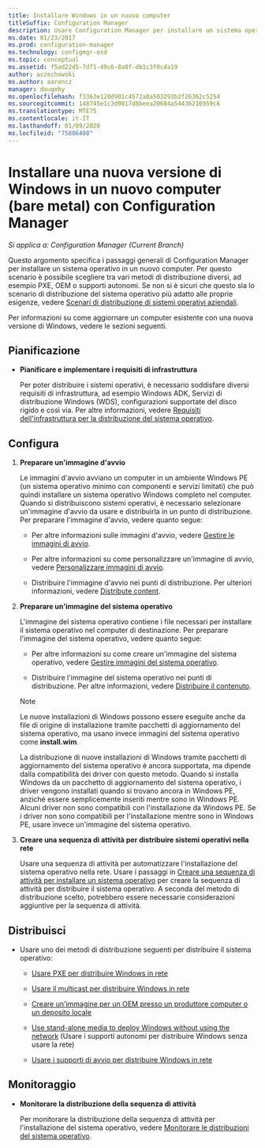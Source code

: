 ```yaml
---
title: Installare Windows in un nuovo computer
titleSuffix: Configuration Manager
description: Usare Configuration Manager per installare un sistema operativo in un nuovo computer (bare metal) tramite PXE, OEM o supporti autonomi.
ms.date: 01/23/2017
ms.prod: configuration-manager
ms.technology: configmgr-osd
ms.topic: conceptual
ms.assetid: f5ad22d5-7df1-49c6-8a0f-db1c3f0cda19
author: aczechowski
ms.author: aaroncz
manager: dougeby
ms.openlocfilehash: f3363e120d901c4572a0a503293b2f26362c5254
ms.sourcegitcommit: 148745e1c3d9817d8beea20684a54436210959c6
ms.translationtype: MTE75
ms.contentlocale: it-IT
ms.lasthandoff: 01/09/2020
ms.locfileid: "75806408"
---
```

# <a name="install-a-new-version-of-windows-on-a-new-computer-bare-metal-with-configuration-manager"></a>Installare una nuova versione di Windows in un nuovo computer (bare metal) con Configuration Manager

*Si applica a: Configuration Manager (Current Branch)*

Questo argomento specifica i passaggi generali di Configuration Manager per installare un sistema operativo in un nuovo computer. Per questo scenario è possibile scegliere tra vari metodi di distribuzione diversi, ad esempio PXE, OEM o supporti autonomi. Se non si è sicuri che questo sia lo scenario di distribuzione del sistema operativo più adatto alle proprie esigenze, vedere [Scenari di distribuzione di sistemi operativi aziendali](scenarios-to-deploy-enterprise-operating-systems.md).  

Per informazioni su come aggiornare un computer esistente con una nuova versione di Windows, vedere le sezioni seguenti.  

##  <a name="BKMK_Plan"></a> Pianificazione  

-   **Pianificare e implementare i requisiti di infrastruttura**  

     Per poter distribuire i sistemi operativi, è necessario soddisfare diversi requisiti di infrastruttura, ad esempio Windows ADK, Servizi di distribuzione Windows (WDS), configurazioni supportate del disco rigido e così via. Per altre informazioni, vedere [Requisiti dell'infrastruttura per la distribuzione del sistema operativo](../plan-design/infrastructure-requirements-for-operating-system-deployment.md).

##  <a name="BKMK_Configure"></a> Configura  

1.  **Preparare un'immagine d'avvio**  

     Le immagini d'avvio avviano un computer in un ambiente Windows PE (un sistema operativo minimo con componenti e servizi limitati) che può quindi installare un sistema operativo Windows completo nel computer.   Quando si distribuiscono sistemi operativi, è necessario selezionare un'immagine d'avvio da usare e distribuirla in un punto di distribuzione. Per preparare l'immagine d'avvio, vedere quanto segue:  

    -   Per altre informazioni sulle immagini d'avvio, vedere [Gestire le immagini di avvio](../get-started/manage-boot-images.md).  

    -   Per altre informazioni su come personalizzare un'immagine di avvio, vedere [Personalizzare immagini di avvio](../get-started/customize-boot-images.md).  

    -   Distribuire l'immagine d'avvio nei punti di distribuzione. Per ulteriori informazioni, vedere [Distribute content](../../core/servers/deploy/configure/deploy-and-manage-content.md#bkmk_distribute).  

2.  **Preparare un'immagine del sistema operativo**  

     L'immagine del sistema operativo contiene i file necessari per installare il sistema operativo nel computer di destinazione. Per preparare l'immagine del sistema operativo, vedere quanto segue:  

    -   Per altre informazioni su come creare un'immagine del sistema operativo, vedere [Gestire immagini del sistema operativo](../get-started/manage-operating-system-images.md).

    -   Distribuire l'immagine del sistema operativo nei punti di distribuzione. Per altre informazioni, vedere [Distribuire il contenuto](../../core/servers/deploy/configure/deploy-and-manage-content.md#bkmk_distribute).  

    > [!NOTE]
    > Le nuove installazioni di Windows possono essere eseguite anche da file di origine di installazione tramite pacchetti di aggiornamento del sistema operativo, ma usano invece immagini del sistema operativo come **install.wim**.
    >
    > La distribuzione di nuove installazioni di Windows tramite pacchetti di aggiornamento del sistema operativo è ancora supportata, ma dipende dalla compatibilità dei driver con questo metodo. Quando si installa Windows da un pacchetto di aggiornamento del sistema operativo, i driver vengono installati quando si trovano ancora in Windows PE, anziché essere semplicemente inseriti mentre sono in Windows PE. Alcuni driver non sono compatibili con l'installazione da Windows PE. Se i driver non sono compatibili per l'installazione mentre sono in Windows PE, usare invece un'immagine del sistema operativo.  

3.  **Creare una sequenza di attività per distribuire sistemi operativi nella rete**  

     Usare una sequenza di attività per automatizzare l'installazione del sistema operativo nella rete. Usare i passaggi in [Creare una sequenza di attività per installare un sistema operativo](create-a-task-sequence-to-install-an-operating-system.md) per creare la sequenza di attività per distribuire il sistema operativo. A seconda del metodo di distribuzione scelto, potrebbero essere necessarie considerazioni aggiuntive per la sequenza di attività.  

##  <a name="BKMK_Deploy"></a> Distribuisci  

-   Usare uno dei metodi di distribuzione seguenti per distribuire il sistema operativo:  

    -   [Usare PXE per distribuire Windows in rete](use-pxe-to-deploy-windows-over-the-network.md)  

    -   [Usare il multicast per distribuire Windows in rete](use-multicast-to-deploy-windows-over-the-network.md)  

    -   [Creare un'immagine per un OEM presso un produttore computer o un deposito locale](create-an-image-for-an-oem-in-factory-or-a-local-depot.md)  

    -   [Use stand-alone media to deploy Windows without using the network](use-stand-alone-media-to-deploy-windows-without-using-the-network.md) (Usare i supporti autonomi per distribuire Windows senza usare la rete)  

    -   [Usare i supporti di avvio per distribuire Windows in rete](use-bootable-media-to-deploy-windows-over-the-network.md)  

## <a name="monitor"></a>Monitoraggio  

-   **Monitorare la distribuzione della sequenza di attività**  

     Per monitorare la distribuzione della sequenza di attività per l'installazione del sistema operativo, vedere [Monitorare le distribuzioni del sistema operativo](monitor-operating-system-deployments.md).  

